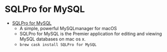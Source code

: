 # SQLPro for MySQL
- [SQLPro for MySQL](https://www.mysqlui.com/)
  -  A simple, powerful MySQLmanager for macOS
  - SQLPro for MySQL is the Premier application for editing and viewing        MySQL databases on mac os x.
  - `brew cask install SQLPro for MySQL`
